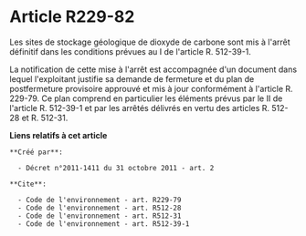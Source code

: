 # Article R229-82

Les sites de stockage géologique de dioxyde de carbone sont mis à l'arrêt définitif dans les conditions prévues au I de
l'article R. 512-39-1. 

La notification de cette mise à l'arrêt est accompagnée d'un document dans lequel l'exploitant justifie sa demande de
fermeture et du plan de postfermeture provisoire approuvé et mis à jour conformément à l'article R. 229-79. Ce plan comprend
en particulier les éléments prévus par le II de l'article R. 512-39-1 et par les arrêtés délivrés en vertu des articles R.
512-28 et R. 512-31.

**Liens relatifs à cet article**

	**Créé par**:

	  - Décret n°2011-1411 du 31 octobre 2011 - art. 2

	**Cite**:

	  - Code de l'environnement - art. R229-79
	  - Code de l'environnement - art. R512-28
	  - Code de l'environnement - art. R512-31
	  - Code de l'environnement - art. R512-39-1
